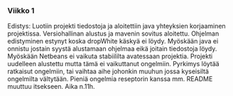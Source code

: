 ﻿### Viikko 1
 
 
Edistys: Luotiin projekti tiedostoja ja aloitettiin java yhteyksien korjaaminen projektissa. Versiohallinan alustus ja mavenin sovitus aloitettu.
Ohjelman edistyminen estynyt koska dropWhite käskyä ei löydy. Myöskään java ei onnistu jostain syystä alustamaan ohjelmaa eikä joitain tiedostoja löydy.
Myöskään Netbeans ei vaikuta stabiililta avatessaan projektia. Projekti uudelleen alustettu mutta tämä ei vaikuttanut ongelmiin. Pyrkimys löytää ratkaisut ongelmiin, tai vaihtaa aihe johonkin muuhun jossa kyseisiltä ongelmilta vältytään. Pieniä ongelmia reseptorin kanssa mm. README muuttuu itsekseen.
Aika n.11h.
